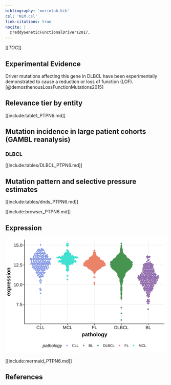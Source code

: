 ```yaml
---
bibliography: 'morinlab.bib'
csl: 'NLM.csl'
link-citations: true
nocite: |
  @reddyGeneticFunctionalDrivers2017, 
---
```

[[_TOC_]]


## Experimental Evidence

Driver mutations affecting this gene in DLBCL have been experimentally demonstrated to cause a reduction or loss of function (LOF).[@demosthenousLossFunctionMutations2015]

## Relevance tier by entity

[[include:table1_PTPN6.md]]

## Mutation incidence in large patient cohorts (GAMBL reanalysis)

### DLBCL
[[include:tables/DLBCL_PTPN6.md]]

## Mutation pattern and selective pressure estimates

[[include:tables/dnds_PTPN6.md]]

[[include:browser_PTPN6.md]]

## Expression
![](images/gene_expression/PTPN6_by_pathology.svg)
<!-- ORIGIN: reddyGeneticFunctionalDrivers2017 -->
<!-- DLBCL: reddyGeneticFunctionalDrivers2017 -->

[[include:mermaid_PTPN6.md]]

## References

